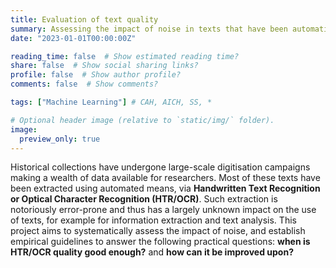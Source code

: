 ```yaml
---
title: Evaluation of text quality
summary: Assessing the impact of noise in texts that have been automatically extracted from historical documents.
date: "2023-01-01T00:00:00Z"

reading_time: false  # Show estimated reading time?
share: false  # Show social sharing links?
profile: false  # Show author profile?
comments: false  # Show comments?

tags: ["Machine Learning"] # CAH, AICH, SS, *

# Optional header image (relative to `static/img/` folder).
image:
  preview_only: true
---
```


Historical collections have undergone large-scale digitisation campaigns making a wealth of data available for researchers. Most of these texts have been extracted using automated means, via **Handwritten Text Recognition or Optical Character Recognition (HTR/OCR)**. Such extraction is notoriously error-prone and thus has a largely unknown impact on the use of texts, for example for information extraction and text analysis. This project aims to systematically assess the impact of noise, and establish empirical guidelines to answer the following practical questions: **when is HTR/OCR quality good enough?** and **how can it be improved upon?** 